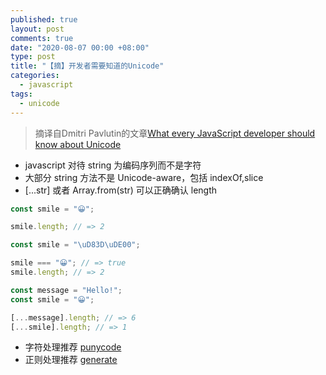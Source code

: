 ```yaml
---
published: true
layout: post
comments: true
date: "2020-08-07 00:00 +08:00"
type: post
title: "【摘】开发者需要知道的Unicode"
categories:
  - javascript
tags:
  - unicode
---
```

> 摘译自Dmitri Pavlutin的文章[What every JavaScript developer should know about Unicode](https://dmitripavlutin.com/what-every-javascript-developer-should-know-about-unicode/)
- javascript 对待 string 为编码序列而不是字符
- 大部分 string 方法不是 Unicode-aware，包括 indexOf,slice
- [...str] 或者 Array.from(str) 可以正确确认 length

```javascript
const smile = "😀";

smile.length; // => 2
```

```javascript
const smile = "\uD83D\uDE00";

smile === "😀"; // => true
smile.length; // => 2
```

```javascript
const message = "Hello!";
const smile = "😀";

[...message].length; // => 6
[...smile].length; // => 1
```

- 字符处理推荐 [punycode](https://github.com/bestiejs/punycode.js/)
- 正则处理推荐 [generate](https://github.com/mathiasbynens/regenerate)
